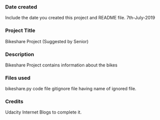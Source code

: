 ### Date created
Include the date you created this project and README file.
7th-July-2019

### Project Title
Bikeshare Project (Suggested by Senior)

### Description
Bikeshare Project contains information about the bikes

### Files used
bikeshare.py code file
gitignore file having name of ignored file.

### Credits
Udacity
Internet Blogs to complete it.